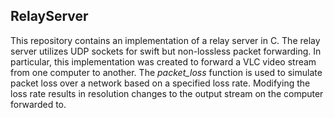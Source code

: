 ## RelayServer
This repository contains an implementation of a relay server in C. The relay server utilizes UDP sockets for swift but non-lossless
packet forwarding. In particular, this implementation was created to forward a VLC video stream from one computer to another. The
_packet_loss_ function is used to simulate packet loss over a network based on a specified loss rate. Modifying the loss rate results
in resolution changes to the output stream on the computer forwarded to.
